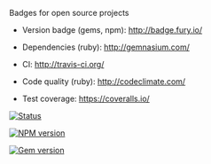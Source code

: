 Badges for open source projects

 * Version badge (gems, npm): http://badge.fury.io/

 * Dependencies (ruby): http://gemnasium.com/

 * CI: http://travis-ci.org/

 * Code quality (ruby): http://codeclimate.com/

 * Test coverage: https://coveralls.io/

[![Status](https://travis-ci.org/USER/REPO.png?branch=master)](https://travis-ci.org/USER/REPO)  

[![NPM version](https://badge.fury.io/js/PACKAGE.png)](http://badge.fury.io/js/PACKAGE)

[![Gem version](https://badge.fury.io/rb/GEM.png)](http://badge.fury.io/rb/GEM)
